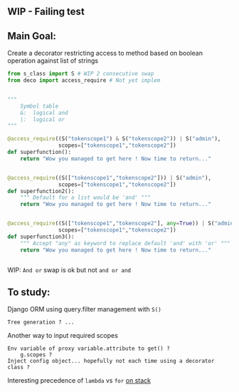 **WIP - Failing test**
------------
Main Goal:
---

Create a decorator restricting access to method based on boolean operation against list of strings

```python
from s_class import S # WIP 2 consecutive swap
from deco import access_require # Not yet implem


"""
    Symbol table
    &:  logical and
    |:  logical or
"""

@access_require((S("tokenscope1") & S("tokenscope2")) | S("admin"),
                scopes=["tokenscope1","tokenscope2"])
def superfunction():
    return "Wow you managed to get here ! Now time to return..."


@access_require((S(["tokenscope1","tokenscope2"])) | S("admin"),
                scopes=["tokenscope1","tokenscope2"])
def superfunction2():
    """ Default for a list would be 'and' """
    return "Wow you managed to get here ! Now time to return..."


@access_require((S(["tokenscope1","tokenscope2"], any=True)) | S("admin"),
                scopes=["tokenscope1","tokenscope2"])
def superfunction3():
    """ Accept "any" as keyword to replace default 'and' with 'or' """
    return "Wow you managed to get here ! Now time to return..."



```

WIP: `And or` swap is ok but not `and or and`


To study:
----
Django ORM using query.filter management with `S()`

    Tree generation ? ...

Another way to input required scopes

    Env variable of proxy variable.attribute to get() ?
        g.scopes ?
    Inject config object... hopefully not each time using a decorator class ?

Interesting precedence of `lambda` vs `for` [on stack](https://stackoverflow.com/questions/6076270/python-lambda-function-in-list-comprehensions)
